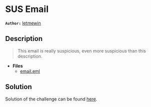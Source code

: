 # SUS Email

**`Author:`** [letmewin](https://www.linkedin.com/in/abdelkhalek-beraoud-707567245/)

## Description

> This email is really suspicious, even more suspicious than this description.
   




- **Files** 
 	- [email.eml](email.eml)  





## Solution
Solution of the challenge can be found [here](solution/).
